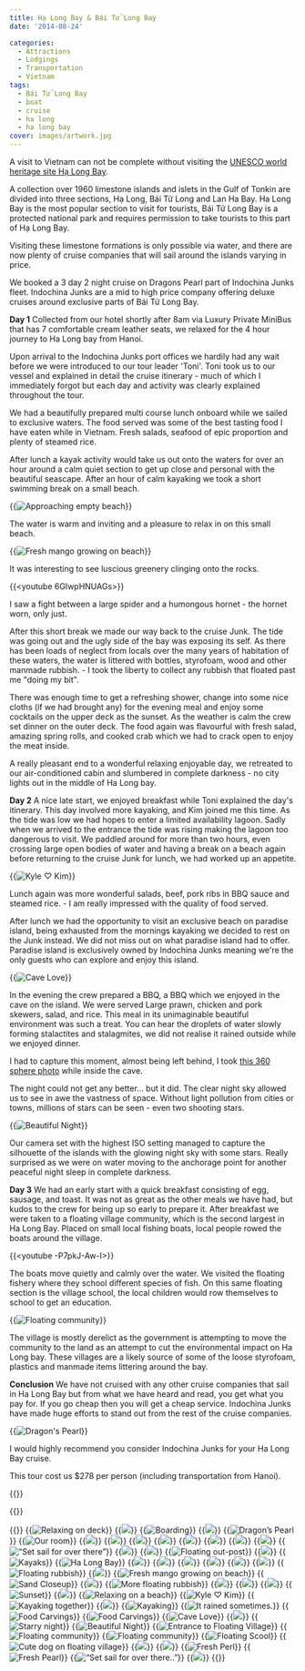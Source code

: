 ```yaml
---
title: Hạ Long Bay & Bái Tử Long Bay
date: '2014-08-24'

categories:
  - Attractions
  - Lodgings
  - Transportation
  - Vietnam
tags:
  - Bái Tử Long Bay
  - boat
  - cruise
  - ha long
  - ha long bay
cover: images/artwork.jpg
---
```


A visit to Vietnam can not be complete without visiting the [UNESCO world heritage site Hạ Long Bay](https://whc.unesco.org/en/list/672).

A collection over 1960 limestone islands and islets in the Gulf of Tonkin are divided into three sections, Hạ Long, Bái Tử Long and Lan Ha Bay. Ha Long Bay is the most popular section to visit for tourists, Bái Tử Long Bay is a protected national park and requires permission to take tourists to this part of Hạ Long Bay.

Visiting these limestone formations is only possible via water, and there are now plenty of cruise companies that will sail around the islands varying in price.

We booked a 3 day 2 night cruise on Dragons Pearl part of Indochina Junks fleet. Indochina Junks are a mid to high price company offering deluxe cruises around exclusive parts of Bái Tử Long Bay.

**Day 1** Collected from our hotel shortly after 8am via Luxury Private MiniBus that has 7 comfortable cream leather seats, we relaxed for the 4 hour journey to Ha Long bay from Hanoi.

Upon arrival to the Indochina Junks port offices we hardily had any wait before we were introduced to our tour leader 'Toni'. Toni took us to our vessel and explained in detail the cruise itinerary - much of which I immediately forgot but each day and activity was clearly explained throughout the tour.

We had a beautifully prepared multi course lunch onboard while we sailed to exclusive waters. The food served was some of the best tasting food I have eaten while in Vietnam. Fresh salads, seafood of epic proportion and plenty of steamed rice.

After lunch a kayak activity would take us out onto the waters for over an hour around a calm quiet section to get up close and personal with the beautiful seascape. After an hour of calm kayaking we took a short swimming break on a small beach.

{{<img src="images/IMG_4646-MOTION.gif" title="Approaching empty beach">}}

The water is warm and inviting and a pleasure to relax in on this small beach.

{{<img src="images/IMG_4698-1024x575.jpg" title="Fresh mango growing on beach">}}

It was interesting to see luscious greenery clinging onto the rocks.

{{<youtube 6GIwpHNUAGs>}}

I saw a fight between a large spider and a humongous hornet - the hornet worn, only just.

After this short break we made our way back to the cruise Junk. The tide was going out and the ugly side of the bay was exposing its self. As there has been loads of neglect from locals over the many years of habitation of these waters, the water is littered with bottles, styrofoam, wood and other manmade rubbish. - I took the liberty to collect any rubbish that floated past me "doing my bit".

There was enough time to get a refreshing shower, change into some nice cloths (if we had brought any) for the evening meal and enjoy some cocktails on the upper deck as the sunset. As the weather is calm the crew set dinner on the outer deck. The food again was flavourful with fresh salad, amazing spring rolls, and cooked crab which we had to crack open to enjoy the meat inside.

A really pleasant end to a wonderful relaxing enjoyable day, we retreated to our air-conditioned cabin and slumbered in complete darkness - no city lights out in the middle of Ha Long bay.

**Day 2** A nice late start, we enjoyed breakfast while Toni explained the day's itinerary. This day involved more kayaking, and Kim joined me this time. As the tide was low we had hopes to enter a limited availability lagoon. Sadly when we arrived to the entrance the tide was rising making the lagoon too dangerous to visit. We paddled around for more than two hours, even crossing large open bodies of water and having a break on a beach again before returning to the cruise Junk for lunch, we had worked up an appetite.

{{<img src="images/DSC00898-1024x575.jp" title="Kyle ♡ Kim">}}

Lunch again was more wonderful salads, beef, pork ribs in BBQ sauce and steamed rice. - I am really impressed with the quality of food served.

After lunch we had the opportunity to visit an exclusive beach on paradise island, being exhausted from the mornings kayaking we decided to rest on the Junk instead. We did not miss out on what paradise island had to offer. Paradise island is exclusively owned by Indochina Junks meaning we're the only guests who can explore and enjoy this island.

{{<img src="images/DSC00978-1024x575.jpg" title="Cave Love">}}

In the evening the crew prepared a BBQ, a BBQ which we enjoyed in the cave on the island. We were served Large prawn, chicken and pork skewers, salad, and rice. This meal in its unimaginable beautiful environment was such a treat. You can hear the droplets of water slowly forming stalactites and stalagmites, we did not realise it rained outside while we enjoyed dinner.

I had to capture this moment, almost being left behind, I took [this 360 sphere photo](https://www.google.com/maps/views/view/103958417703949399427/gphoto/6057735921755214450) while inside the cave.


The night could not get any better... but it did. The clear night sky allowed us to see in awe the vastness of space. Without light pollution from cities or towns, millions of stars can be seen - even two shooting stars.

{{<img src="images/IMG_4769-1024x575.jpg" title="Beautiful Night">}}

Our camera set with the highest ISO setting managed to capture the silhouette of the islands with the glowing night sky with some stars. Really surprised as we were on water moving to the anchorage point for another peaceful night sleep in complete darkness.

**Day 3** We had an early start with a quick breakfast consisting of egg, sausage, and toast. It was not as great as the other meals we have had, but kudos to the crew for being up so early to prepare it. After breakfast we were taken to a floating village community, which is the second largest in Ha Long Bay. Placed on small local fishing boats, local people rowed the boats around the village.

{{<youtube -P7pkJ-Aw-I>}}

The boats move quietly and calmly over the water. We visited the floating fishery where they school different species of fish. On this same floating section is the village school, the local children would row themselves to school to get an education.

{{<img src="images/DSC00985-1024x575.jpg" title="Floating community">}}

The village is mostly derelict as the government is attempting to move the community to the land as an attempt to cut the environmental impact on Ha Long bay. These villages are a likely source of some of the loose styrofoam, plastics and manmade items littering around the bay.

**Conclusion** We have not cruised with any other cruise companies that sail in Ha Long Bay but from what we have heard and read, you get what you pay for. If you go cheap then you will get a cheap service. Indochina Junks have made huge efforts to stand out from the rest of the cruise companies.

{{<img src="images/IMG_4567-1024x575.jpg" title="Dragon's Pearl">}}

I would highly recommend you consider Indochina Junks for your Ha Long Bay cruise.


This tour cost us $278 per person (including transportation from Hanoi).

{{<place ChIJMTDmuZWrNTERg0F-7ziUYAU>}}

{{<youtube rnZ8BGXpEW0>}}

{{<gallery>}}
  {{<img src="images/IMG_20140822_151826.jpg" title="Relaxing on deck">}}
  {{<img src="images/IMG_20140822_152748.jpg">}}
  {{<img src="images/IMG_4561.jpg" title="Boarding">}}
  {{<img src="images/IMG_4564.jpg">}}
  {{<img src="images/IMG_4567.jpg" title="Dragon&#8217;s Pearl">}}
  {{<img src="images/IMG_4571.jpg" title="Our room">}}
  {{<img src="images/IMG_4578.jpg">}}
  {{<img src="images/DSC00789.jpg" oriantation="portrait">}}
  {{<img src="images/IMG_4580.jpg">}}
  {{<img src="images/IMG_4583.jpg">}}
  {{<img src="images/IMG_4585.jpg">}}
  {{<img src="images/IMG_4589.jpg">}}
  {{<img src="images/DSC00810.jpg">}}
  {{<img src="images/IMG_4595-MOTION.gif">}}
  {{<img src="images/IMG_4610.jpg" title="&#8220;Set sail for over there&#8221;">}}
  {{<img src="images/IMG_4614.jpg">}}
  {{<img src="images/DSC00816.jpg">}}
  {{<img src="images/IMG_4619.jpg" title="Floating out-post">}}
  {{<img src="images/IMG_4622.jpg">}}
  {{<img src="images/DSC00828.jpg" title="Kayaks ">}}
  {{<img src="images/IMG_4628.jpg" title="Ha Long Bay">}}
  {{<img src="images/IMG_4630.jpg">}}
  {{<img src="images/IMG_4633.jpg">}}
  {{<img src="images/IMG_4637.jpg">}}
  {{<img src="images/IMG_4646-MOTION.gif">}}
  {{<img src="images/IMG_4667.jpg">}}
  {{<img src="images/IMG_4669-MOTION.gif">}}
  {{<img src="images/DSC00835.jpg" title="Floating rubbish">}}
  {{<img src="images/IMG_4686-MOTION.gif">}}
  {{<img src="images/IMG_4698.jpg" title="Fresh mango growing on beach">}}
  {{<img src="images/IMG_4700.jpg" title="Sand Closeup">}}
  {{<img src="images/DSC00839.jpg">}}
  {{<img src="images/DSC00842.jpg" title="More floating rubbish">}}
  {{<img src="images/IMG_4706.jpg">}}
  {{<img src="images/IMG_4708.jpg">}}
  {{<img src="images/DSC00849.jpg">}}
  {{<img src="images/DSC00861.jpg" title="Sunset">}}
  {{<img src="images/DSC00891-EFFECTS.jpg">}}
  {{<img src="images/DSC00894.jpg" title="Relaxing on a beach">}}
  {{<img src="images/DSC00898.jpg" title="Kyle ♡ Kim">}}
  {{<img src="images/DSC00926.jpg" title="Kayaking together" oriantation="portrait">}}
  {{<img src="images/DSC00933.jpg">}}
  {{<img src="images/DSC00942.jpg" title="Kayaking">}}
  {{<img src="images/IMG_4726-MOTION.gif" title="It rained sometimes.">}}
  {{<img src="images/IMG_4739.jpg" title="Food Carvings">}}
  {{<img src="images/IMG_4740.jpg" title="Food Carvings">}}
  {{<img src="images/DSC00978.jpg" title="Cave Love">}}
  {{<img src="images/IMG_4746.jpg" oriantation="portrait">}}
  {{<img src="images/IMG_4753-MOTION.gif" title="Starry night">}}
  {{<img src="images/IMG_4769.jpg" title="Beautiful Night">}}
  {{<img src="images/PANO_20140824_084303.jpg" title="Entrance to Floating Village">}}
  {{<img src="images/DSC00985.jpg" title="Floating community">}}
  {{<img src="images/IMG_4772.jpg" title="Floating community">}}
  {{<img src="images/DSC00994.jpg" title="Floating Scool">}}
  {{<img src="images/DSC00997.jpg" title="Cute dog on floating village">}}
  {{<img src="images/IMG_4795.jpg">}}
  {{<img src="images/DSC01017.jpg" oriantation="portrait">}}
  {{<img src="images/IMG_4801.jpg" title="Fresh Perl ">}}
  {{<img src="images/IMG_4802.jpg" title="Fresh Pearl">}}
  {{<img src="images/DSC01004.jpg" title="&#8220;Set sail for over there..&#8221;">}}
  {{<img src="images/DSC01006.jpg">}}
{{</gallery>}}
